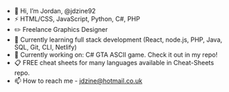 - 👋 Hi, I’m Jordan, @jdzine92
- ⚡ HTML/CSS, JavaScript, Python, C#, PHP
- ✏️ Freelance Graphics Designer
- 🌱  Currently learning full stack development (React, node.js, PHP, Java, SQL, Git, CLI, Netlify)
- :gem: Currently working on: C# GTA ASCII game. Check it out in my repo!
- :clipboard: FREE cheat sheets for many languages available in Cheat-Sheets repo.
- 📫 How to reach me - jdzine@hotmail.co.uk

<!---
jdzine92/jdzine92 is a ✨ special ✨ repository because its `README.md` (this file) appears on your GitHub profile.
You can click the Preview link to take a look at your changes.
--->

